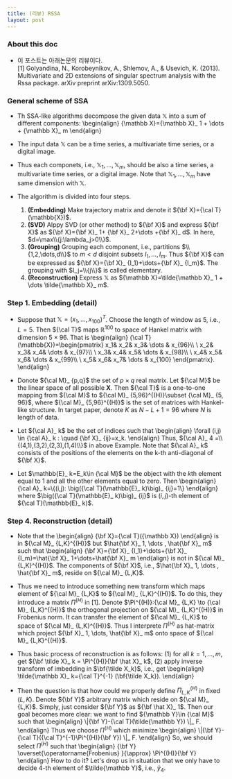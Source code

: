 ```yaml
---
title: (리뷰) RSSA
layout: post
---
```


### About this doc
- 이 포스트는 아래논문의 리뷰이다. <br/>
[1] Golyandina, N., Korobeynikov, A., Shlemov, A., \& Usevich, K. (2013). Multivariate and 2D extensions of singular spectrum analysis with the Rssa package. arXiv preprint arXiv:1309.5050.

### General scheme of SSA 
- Th SSA-like algorithms decompose the given data ${\mathbb X}$ into a sum of different components: 
\begin{align}
{\mathbb X}={\mathbb X}_ 1 + \dots + {\mathbb X}_ m
\end{align}

- The input data ${\mathbb X}$ can be a time series, a multivariate time series, or a digital image. 

- Thus each componets, i.e., ${\mathbb X}_ 1, \dots, {\mathbb X}_ m$, should be also a time series, a multivariate time series, or a digital image. Note that ${\mathbb X}_ 1, \dots, {\mathbb X}_ m$ have same dimension with ${\mathbb X}$.

- The algorithm is divided into four steps.
	1. **(Embedding)** Make trajectory matrix and denote it ${\bf X}={\cal T}(\mathbb{X})$. 
	2. **(SVD)** Alppy SVD (or other method) to ${\bf X}$ and express ${\bf X}$ as ${\bf X}={\bf X}_ 1+ {\bf X}_ 2+\dots +{\bf X}_ d$. In here, $d=\max\\{j:\lambda_j>0\\}$. 
	3. **(Grouping)** Grouping each component, i.e., partitions $\\{1,2,\dots,d\\}$ to $m < d$ disjoint subsets $I_1,\dots,I_m$. Thus ${\bf X}$ can be expressed as ${\bf X}={\bf X}_ {I_1}+\dots+{\bf X}_ {I_m}$. The grouping with $I_j=\\{j\\}$ is called elementary. 
	4. **(Reconstruction)** Express ${\mathbb X}$ as ${\mathbb X}=\tilde{\mathbb X}_ 1 + \dots \tilde{\mathbb X}_ m$. 

### Step 1. Embedding (detail)

- Suppose that ${\mathbb X}=(x_1,\dots,x_{100})^T$. Choose the length of window as 5, i.e., $L=5$. Then ${\cal T}$ maps $\mathbb{R}^{100}$ to space of Hankel matrix with dimension $5\times 96$. That is
\begin{align}
{\cal T}(\mathbb{X})=\begin{pmatrix} 
x_1& x_2& x_3& \dots & x_{96}\\\\ \\
x_2& x_3& x_4& \dots & x_{97}\\\\ \\
x_3& x_4& x_5& \dots & x_{98}\\\\ \\
x_4& x_5& x_6& \dots & x_{99}\\\\ \\
x_5& x_6& x_7& \dots & x_{100}
\end{pmatrix}.
\end{align}

- Donote ${\cal M}_ {p,q}$ the set of $p\times q$ real matrix. Let ${\cal M}$ be the linear space of all possible ${\boldsymbol X}$. Then ${\cal T}$ is a one-to-one mapping from ${\cal M}$ to ${\cal M}_ {5,96}^{(H)}\subset {\cal M}_ {5, 96}$, where ${\cal M}_ {5,96}^{(H)}$ is the set of matrices with Hankel-like structure. In target paper, denote $K$ as $N-L+1=96$ where $N$ is length of data. 

- Let ${\cal A}_ k$ be the set of indices such that 
\begin{align}
\forall (i,j) \in {\cal A}_ k : \quad {\bf X}_ {ij}=x_k.
\end{align}
Thus, ${\cal A}_ 4 =\\{(4,1),(3,2),(2,3),(1,4)\\}$ in above Example. Note that ${\cal A}_ k$ consists of the positions of the elements on the k-th anti-diagonal of ${\bf X}$.

- Let $\mathbb{E}_ k=E_k\in {\cal M}$ be the object with the $k$th element equal to 1 and all the other elements equal to zero. Then 
\begin{align}
{\cal A}_ k=\\{(i,j): \big({\cal T}(\mathbb{E}_ k)\big)_ {ij}=1\\}
\end{align}
where $\big({\cal T}(\mathbb{E}_ k)\big)_ {ij}$ is $(i,j)$-th element of ${\cal T}(\mathbb{E}_ k)$. 

### Step 4. Reconstruction (detail)

- Note that the 
\begin{align}
{\bf X}={\cal T}({\mathbb X})
\end{align}
is in ${\cal M}_ {L,K}^{(H)}$ but $\hat{\bf X}_ 1, \dots , \hat{\bf X}_ m$ such that 
\begin{align}
{\bf X}={\bf X}_ {I_1}+\dots+{\bf X}_ {I_m}=\hat{\bf X}_ 1+\dots+\hat{\bf X}_ m
\end{align}
is not in ${\cal M}_ {L,K}^{(H)}$. The components of ${\bf X}$, i.e., $\hat{\bf X}_ 1, \dots , \hat{\bf X}_ m$, reside on ${\cal M}_ {L,K}$. 

- Thus we need to introduce something new transform which maps element of ${\cal M}_ {L,K}$ to ${\cal M}_ {L,K}^{(H)}$. To do this, they introduce a matrix $\Pi^{(H)}$ in [1]. Denote $\Pi^{(H)}:{\cal M}_ {L,K} \to {\cal M}_ {L,K}^{(H)}$ the orthogonal projection on ${\cal M}_ {L,K}^{(H)}$ in Frobenius norm. It can transfer the element of ${\cal M}_ {L,K}$ to space of ${\cal M}_ {L,K}^{(H)}$. Thus I interprete $\Pi^{(H)}$ as hat-matrix which project ${\bf X}_ 1, \dots, \hat{\bf X}_ m$ onto space of ${\cal M}_ {L,K}^{(H)}$. 

- Thus basic process of reconstruction is as follows: (1) for all $k=1,\dots, m$, get ${\bf \tilde X}_ k = \Pi^{(H)}{\bf \hat X}_ k$, (2) apply inverse transform of imbedding in $\bf{\tilde X_k}$, i.e., get 
\begin{align}
\tilde{\mathbb X}_ k={\cal T}^{-1} (\bf{\tilde X_k}).
\end{align}

- Then the question is that how could we properly define $\Pi_ {L,K}^{(H)}$ in fixed $(L,K)$. Denote ${\bf Y}$ arbitrary matrix which reside on ${\cal M}_ {L,K}$. Simply, just consider ${\bf Y}$ as ${\bf \hat X}_ 1$. Then our goal becomes more clear: we want to find ${\mathbb Y}\in {\cal M}$ such that 
\begin{align}
\\|{\bf Y}-{\cal T}(\tilde{\mathbb Y}) \\|_ F. 
\end{align}
Thus we choose $\Pi^{(H)}$ which minimize 
\begin{align}
\\|{\bf Y}-{\cal T}({\cal T}^{-1}\Pi^{(H)}{\bf Y}) \\|_ F. 
\end{align}
So, we should select $\Pi^{(H)}$ such that 
\begin{align}
{\bf Y} \overset{\operatorname{Frobenius} }{\approx} \Pi^{(H)}{\bf Y}
\end{align}
How to do it? Let's drop us in situation that we only have to decide $4$-th element of $\tilde{\mathbb Y}$, i.e., $\tilde{y}_ 4$. 